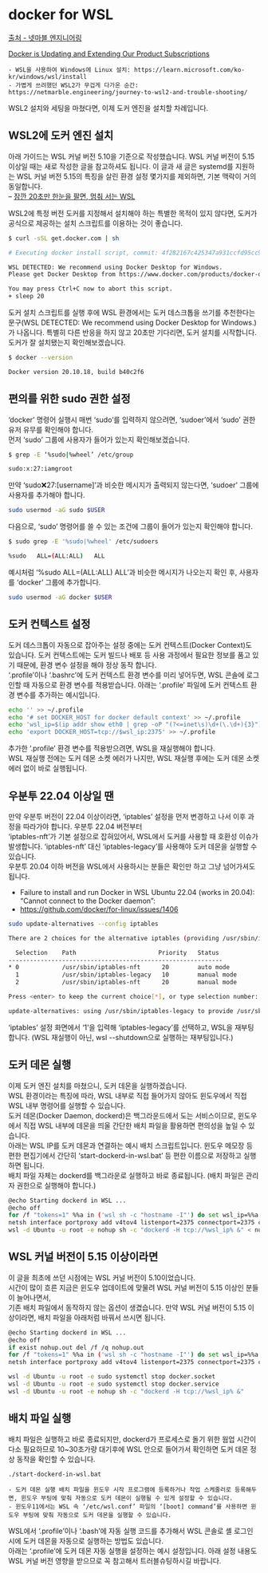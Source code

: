 # docker for WSL

[출처 - 넷마블 엔지니어링](https://netmarble.engineering/docker-on-wsl2-without-docker-desktop/)

[Docker is Updating and Extending Our Product Subscriptions](https://www.docker.com/blog/updating-product-subscriptions/)

    - WSL을 사용하여 Windows에 Linux 설치: https://learn.microsoft.com/ko-kr/windows/wsl/install
    - 가볍게 쓰려했던 WSL2가 무겁게 다가온 순간: https://netmarble.engineering/journey-to-wsl2-and-trouble-shooting/

WSL2 설치와 세팅을 마쳤다면, 이제 도커 엔진을 설치할 차례입니다.

## WSL2에 도커 엔진 설치

아래 가이드는 WSL 커널 버전 5.10을 기준으로 작성했습니다. WSL 커널 버전이 5.15 이상일 때는 새로 작성한 글을 참고하셔도 됩니다. 이 글과 새 글은 systemd를 지원하는 WSL 커널 버전 5.15의 특징을 살린 환경 설정 몇가지를 제외하면, 기본 맥락이 거의 동일합니다.  
– [잠깐 20초만 한눈을 팔면, 멈춰 서는 WSL](https://netmarble.engineering/wsl-status-changed-to-stopped-after-closing-terminal/)

WSL2에 특정 버전 도커를 지정해서 설치해야 하는 특별한 목적이 있지 않다면, 도커가 공식으로 제공하는 설치 스크립트를 이용하는 것이 좋습니다.

```sh
$ curl -sSL get.docker.com | sh

# Executing docker install script, commit: 4f282167c425347a931ccfd95cc91fab041d414f

WSL DETECTED: We recommend using Docker Desktop for Windows.
Please get Docker Desktop from https://www.docker.com/products/docker-desktop

You may press Ctrl+C now to abort this script.
+ sleep 20
```

도커 설치 스크립트를 실행 후에 WSL 환경에서는 도커 데스크톱을 쓰기를 추천한다는 문구(WSL DETECTED: We recommend using Docker Desktop for Windows.)가 나옵니다. 특별히 다른 반응을 하지 않고 20초만 기다리면, 도커 설치를 시작합니다.  
도커가 잘 설치됐는지 확인해보겠습니다.

```sh
$ docker --version

Docker version 20.10.18, build b40c2f6
```

## 편의를 위한 sudo 권한 설정

‘docker’ 명령어 실행시 매번 ‘sudo’를 입력하지 않으려면, ‘sudoer’에서 ‘sudo’ 권한 유저 유무를 확인해야 합니다.  
먼저 ‘sudo’ 그룹에 사용자가 들어가 있는지 확인해보겠습니다.

```sh
$ grep -E ‘%sudo|%wheel’ /etc/group

sudo:x:27:iamgroot
```

만약 ‘sudo:x:27:[username]’과 비슷한 메시지가 출력되지 않는다면, ‘sudoer’ 그룹에 사용자를 추가해야 합니다.

```sh
sudo usermod -aG sudo $USER
```

다음으로, ‘sudo’ 명령어를 쓸 수 있는 조건에 그룹이 들어가 있는지 확인해야 합니다.

```sh
$ sudo grep -E '%sudo|%wheel' /etc/sudoers

%sudo	ALL=(ALL:ALL)	ALL
```

예시처럼 ‘%sudo ALL=(ALL:ALL) ALL’과 비슷한 메시지가 나오는지 확인 후, 사용자를 ‘docker’ 그룹에 추가합니다.

```sh
sudo usermod -aG docker $USER
```

## 도커 컨텍스트 설정

도커 데스크톱이 자동으로 잡아주는 설정 중에는 도커 컨텍스트(Docker Context)도 있습니다. 도커 컨텍스트에는 도커 빌드나 배포 등 사용 과정에서 필요한 정보를 품고 있기 때문에, 환경 변수 설정을 해야 정상 동작 합니다.  
‘.profile’이나 ‘.bashrc’에 도커 컨텍스트 환경 변수를 미리 넣어두면, WSL 콘솔에 로그인할 때 자동으로 환경 변수를 적용받습니다. 아래는 ‘.profile’ 파일에 도커 컨텍스트 환경 변수를 추가하는 예시입니다.

```sh
echo '' >> ~/.profile
echo '# set DOCKER_HOST for docker default context' >> ~/.profile
echo 'wsl_ip=$(ip addr show eth0 | grep -oP "(?<=inet\s)\d+(\.\d+){3}")' >> ~/.profile
echo 'export DOCKER_HOST=tcp://$wsl_ip:2375' >> ~/.profile
```

추가한 ‘.profile’ 환경 변수를 적용받으려면, WSL을 재실행해야 합니다.  
WSL 재실행 전에는 도커 데몬 소켓 에러가 나지만, WSL 재실행 후에는 도커 데몬 소켓 에러 없이 바로 실행됩니다.

## 우분투 22.04 이상일 땐

만약 우분투 버전이 22.04 이상이라면, ‘iptables’ 설정을 먼저 변경하고 나서 이후 과정을 따라가야 합니다. 우분투 22.04 버전부터  
‘iptables-nft’가 기본 설정으로 잡혀있어서, WSL에서 도커를 사용할 때 호환성 이슈가 발생합니다. ‘iptables-nft’ 대신 ‘iptables-legacy’를 사용해야 도커 데몬을 실행할 수 있습니다.  
우분투 20.04 이하 버전을 WSL에서 사용하시는 분들은 확인만 하고 그냥 넘어가셔도 됩니다.

- Failure to install and run Docker in WSL Ubuntu 22.04 (works in 20.04): “Cannot connect to the Docker daemon”:
- https://github.com/docker/for-linux/issues/1406

```sh
sudo update-alternatives --config iptables

There are 2 choices for the alternative iptables (providing /usr/sbin/iptables).

  Selection    Path                       Priority   Status
------------------------------------------------------------
* 0            /usr/sbin/iptables-nft      20        auto mode
  1            /usr/sbin/iptables-legacy   10        manual mode
  2            /usr/sbin/iptables-nft      20        manual mode

Press <enter> to keep the current choice[*], or type selection number: 1

update-alternatives: using /usr/sbin/iptables-legacy to provide /usr/sbin/iptables (iptables) in manual mode
```

‘iptables’ 설정 화면에서 ‘1’을 입력해 ‘iptables-legacy’를 선택하고, WSL을 재부팅 합니다. (WSL 재실행이 아닌, wsl --shutdown으로 실행하는 재부팅입니다.)

## 도커 데몬 실행

이제 도커 엔진 설치를 마쳤으니, 도커 데몬을 실행하겠습니다.  
WSL 환경이라는 특징에 따라, WSL 내부로 직접 들어가지 않아도 윈도우에서 직접 WSL 내부 명령어를 실행할 수 있습니다.  
도커 데몬(Docker Daemon, dockerd)은 백그라운드에서 도는 서비스이므로, 윈도우에서 직접 WSL 내부에 데몬을 띄울 간단한 배치 파일을 활용하면 편의성을 높일 수 있습니다.  
아래는 WSL IP를 도커 데몬과 연결하는 예시 배치 스크립트입니다. 윈도우 메모장 등 편한 편집기에서 간단히 ‘start-dockerd-in-wsl.bat’ 등 편한 이름으로 저장하고 실행하면 됩니다.  
배치 파일 자체는 dockerd를 백그라운로 실행하고 바로 종료됩니다. (배치 파일은 관리자 권한으로 실행해야 합니다.)

```sh
@echo Starting dockerd in WSL ...
@echo off
for /f "tokens=1" %%a in ('wsl sh -c "hostname -I"') do set wsl_ip=%%a
netsh interface portproxy add v4tov4 listenport=2375 connectport=2375 connectaddress=%wsl_ip%
wsl -d Ubuntu -u root -e nohup sh -c "dockerd -H tcp://%wsl_ip% &" < nul > nul 2>&1
```

## WSL 커널 버전이 5.15 이상이라면

이 글을 최초에 쓰던 시점에는 WSL 커널 버전이 5.10이었습니다.  
시간이 많이 흐른 지금은 윈도우 업데이트에 맞물려 WSL 커널 버전이 5.15 이상인 분들이 늘어나면서,  
기존 배치 파일에서 동작하지 않는 옵션이 생겼습니다. 만약 WSL 커널 버전이 5.15 이상이라면, 배치 파일을 아래처럼 바꿔서 쓰시면 됩니다.

```sh
@echo Starting dockerd in WSL ...
@echo off
if exist nohup.out del /f /q nohup.out
for /f "tokens=1" %%a in ('wsl sh -c "hostname -I"') do set wsl_ip=%%a
netsh interface portproxy add v4tov4 listenport=2375 connectport=2375 connectaddress=%wsl_ip%

wsl -d Ubuntu -u root -e sudo systemctl stop docker.socket
wsl -d Ubuntu -u root -e sudo systemctl stop docker.service
wsl -d Ubuntu -u root -e nohup sh -c "dockerd -H tcp://%wsl_ip% &"
```

## 배치 파일 실행

배치 파일은 실행하고 바로 종료되지만, dockerd가 프로세스로 돌기 위한 웜업 시간이 다소 필요하므로 10~30초가량 대기후에 WSL 안으로 들어가서 확인하면 도커 데몬 정상 동작을 확인할 수 있습니다.

```
./start-dockerd-in-wsl.bat
```

    - 도커 데몬 실행 배치 파일을 윈도우 시작 프로그램에 등록하거나 작업 스케줄러로 등록해두면, 윈도우 부팅에 맞춰 자동으로 도커 데몬이 실행될 수 있게 설정할 수 있습니다.
    - 윈도우11에서는 WSL 속 ‘/etc/wsl.conf’ 파일의 ‘[boot] command’를 사용하면 윈도우 부팅에 맞춰 자동으로 도커 데몬을 실행할 수 있습니다.

WSL에서 ‘.profile’이나 ‘.bash’에 자동 실행 코드를 추가해서 WSL 콘솔로 셸 로그인 시에 도커 데몬을 자동으로 실행하는 방법도 있습니다.  
아래는 ‘.profile’에 도커 데몬 자동 실행을 설정하는 예시 설정입니다. 아래 설정 내용도 WSL 커널 버전 영향을 받으므로 꼭 참고해서 트러블슈팅하시길 바랍니다.
